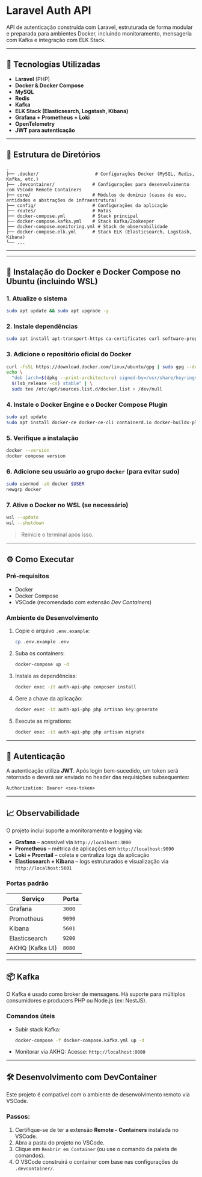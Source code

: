 # Laravel Auth API

API de autenticação construída com Laravel, estruturada de forma modular e preparada para ambientes Docker, incluindo monitoramento, mensageria com Kafka e integração com ELK Stack.

---

## 🚀 Tecnologias Utilizadas

-   **Laravel** (PHP)
-   **Docker & Docker Compose**
-   **MySQL**
-   **Redis**
-   **Kafka**
-   **ELK Stack (Elasticsearch, Logstash, Kibana)**
-   **Grafana + Prometheus + Loki**
-   **OpenTelemetry**
-   **JWT para autenticação**

---

## 📂 Estrutura de Diretórios

```plaintext
.
├── .docker/                     # Configurações Docker (MySQL, Redis, Kafka, etc.)
├── .devcontainer/              # Configurações para desenvolvimento com VSCode Remote Containers
├── core/                       # Módulos de domínio (casos de uso, entidades e abstrações de infraestrutura)
├── config/                     # Configurações da aplicação
├── routes/                     # Rotas
├── docker-compose.yml          # Stack principal
├── docker-compose.kafka.yml    # Stack Kafka/Zookeeper
├── docker-compose.monitoring.yml # Stack de observabilidade
├── docker-compose.elk.yml      # Stack ELK (Elasticsearch, Logstash, Kibana)
└── ...
```

---

---

## 🐳 Instalação do Docker e Docker Compose no Ubuntu (incluindo WSL)

### 1. Atualize o sistema

```bash
sudo apt update && sudo apt upgrade -y
```

### 2. Instale dependências

```bash
sudo apt install apt-transport-https ca-certificates curl software-properties-common lsb-release gnupg -y
```

### 3. Adicione o repositório oficial do Docker

```bash
curl -fsSL https://download.docker.com/linux/ubuntu/gpg | sudo gpg --dearmor -o /usr/share/keyrings/docker.gpg
echo \
  "deb [arch=$(dpkg --print-architecture) signed-by=/usr/share/keyrings/docker.gpg] https://download.docker.com/linux/ubuntu \
  $(lsb_release -cs) stable" | \
  sudo tee /etc/apt/sources.list.d/docker.list > /dev/null
```

### 4. Instale o Docker Engine e o Docker Compose Plugin

```bash
sudo apt update
sudo apt install docker-ce docker-ce-cli containerd.io docker-buildx-plugin docker-compose-plugin -y
```

### 5. Verifique a instalação

```bash
docker --version
docker compose version
```

### 6. Adicione seu usuário ao grupo `docker` (para evitar sudo)

```bash
sudo usermod -aG docker $USER
newgrp docker
```

### 7. Ative o Docker no WSL (se necessário)

```bash
wsl --update
wsl --shutdown
```

> Reinicie o terminal após isso.

---

## ⚙️ Como Executar

### Pré-requisitos

-   Docker
-   Docker Compose
-   VSCode (recomendado com extensão _Dev Containers_)

### Ambiente de Desenvolvimento

1. Copie o arquivo `.env.example`:

    ```bash
    cp .env.example .env
    ```

2. Suba os containers:

    ```bash
    docker-compose up -d
    ```

3. Instale as dependências:

    ```bash
    docker exec -it auth-api-php composer install
    ```

4. Gere a chave da aplicação:

    ```bash
    docker exec -it auth-api-php php artisan key:generate
    ```

5. Execute as migrations:
    ```bash
    docker exec -it auth-api-php php artisan migrate
    ```

---

## 🔐 Autenticação

A autenticação utiliza **JWT**. Após login bem-sucedido, um token será retornado e deverá ser enviado no header das requisições subsequentes:

```http
Authorization: Bearer <seu-token>
```

---

## 📈 Observabilidade

O projeto inclui suporte a monitoramento e logging via:

-   **Grafana** – acessível via `http://localhost:3000`
-   **Prometheus** – métrica de aplicações em `http://localhost:9090`
-   **Loki + Promtail** – coleta e centraliza logs da aplicação
-   **Elasticsearch + Kibana** – logs estruturados e visualização via `http://localhost:5601`

### Portas padrão

| Serviço         | Porta  |
| --------------- | ------ |
| Grafana         | `3000` |
| Prometheus      | `9090` |
| Kibana          | `5601` |
| Elasticsearch   | `9200` |
| AKHQ (Kafka UI) | `8080` |

---

## 📦 Kafka

O Kafka é usado como broker de mensagens. Há suporte para múltiplos consumidores e producers PHP ou Node.js (ex: NestJS).

### Comandos úteis

-   Subir stack Kafka:

    ```bash
    docker-compose -f docker-compose.kafka.yml up -d
    ```

-   Monitorar via AKHQ:
    Acesse: `http://localhost:8080`

---

## 🛠️ Desenvolvimento com DevContainer

Este projeto é compatível com o ambiente de desenvolvimento remoto via VSCode.

### Passos:

1. Certifique-se de ter a extensão **Remote - Containers** instalada no VSCode.
2. Abra a pasta do projeto no VSCode.
3. Clique em `Reabrir em Container` (ou use o comando da paleta de comandos).
4. O VSCode construirá o container com base nas configurações de `.devcontainer/`.
